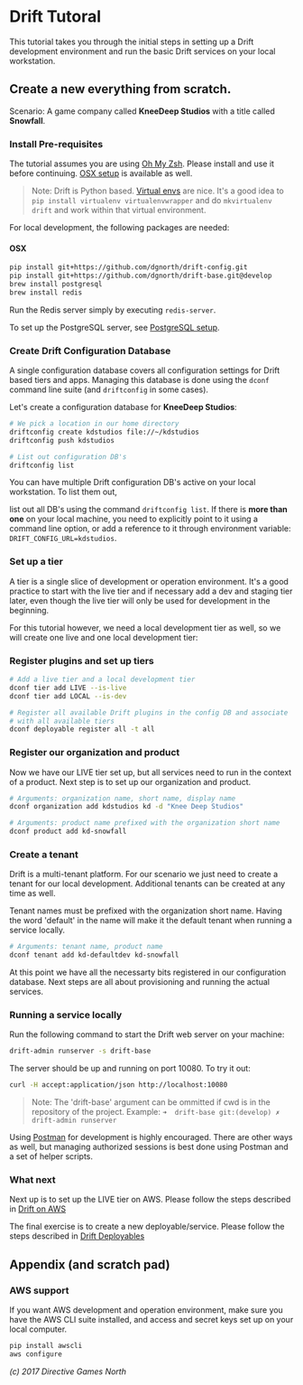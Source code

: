 # Drift Tutoral
This tutorial takes you through the initial steps in setting up a Drift development environment and run the basic Drift services on your local workstation.

## Create a new everything from scratch.
Scenario: A game company called **KneeDeep Studios** with a title called **Snowfall**.

### Install Pre-requisites

The tutorial assumes you are using [Oh My Zsh](https://github.com/robbyrussell/oh-my-zsh). Please install and use it before continuing. [OSX setup](http://sourabhbajaj.com/mac-setup/iTerm/zsh.html) is available as well.

> Note: Drift is Python based. [Virtual envs](http://docs.python-guide.org/en/latest/dev/virtualenvs/) are nice. It's a good idea to `pip install virtualenv virtualenvwrapper` and do `mkvirtualenv drift` and work within that virtual environment.

For local development, the following packages are needed:
#### OSX
```bash
pip install git+https://github.com/dgnorth/drift-config.git
pip install git+https://github.com/dgnorth/drift-base.git@develop
brew install postgresql
brew install redis
```

Run the Redis server simply by executing `redis-server`.

To set up the PostgreSQL server, see [PostgreSQL setup](postgres-setup.md).


### Create Drift Configuration Database
A single configuration database covers all configuration settings for Drift based tiers and apps. Managing this database is done using the `dconf` command line suite (and `driftconfig` in some cases).

Let's create a configuration database for **KneeDeep Studios**:

```bash
# We pick a location in our home directory
driftconfig create kdstudios file://~/kdstudios
driftconfig push kdstudios

# List out configuration DB's
driftconfig list
```

You can have multiple Drift configuration DB's active on your local workstation. To list them out,


list out all DB's using the command `driftconfig list`. If there is **more than one** on your local machine, you need to explicitly point to it using a command line option, or add a reference to it through environment variable: `DRIFT_CONFIG_URL=kdstudios`.

### Set up a tier
A tier is a single slice of development or operation environment. It's a good practice to start with the live tier and if necessary add a dev and staging tier later, even though the live tier will only be used for development in the beginning.

For this tutorial however, we need a local development tier as well, so we will create one live and one local development tier:


### Register plugins and set up tiers

```bash
# Add a live tier and a local development tier
dconf tier add LIVE --is-live
dconf tier add LOCAL --is-dev

# Register all available Drift plugins in the config DB and associate
# with all available tiers
dconf deployable register all -t all
```

### Register our organization and product
Now we have our LIVE tier set up, but all services need to run in the context of a product. Next step is to set up our organization and product.

```bash
# Arguments: organization name, short name, display name
dconf organization add kdstudios kd -d "Knee Deep Studios"

# Arguments: product name prefixed with the organization short name
dconf product add kd-snowfall
```


### Create a tenant
Drift is a multi-tenant platform. For our scenario we just need to create a tenant for our local development. Additional tenants can be created at any time as well.

Tenant names must be prefixed with the organization short name. Having the word 'default' in the name will make it the default tenant when running a service locally.

```bash
# Arguments: tenant name, product name
dconf tenant add kd-defaultdev kd-snowfall
```
At this point we have all the necessarty bits registered in our configuration database. Next steps are all about provisioning and running the actual services.

### Running a service locally
Run the following command to start the Drift web server on your machine:

```bash
drift-admin runserver -s drift-base
```

The server should be up and running on port 10080. To try it out:
```bash
curl -H accept:application/json http://localhost:10080
```

> Note: The 'drift-base' argument can be ommitted if cwd is in the repository of the project. Example: `➜  drift-base git:(develop) ✗ drift-admin runserver`

Using [Postman](https://www.getpostman.com/) for development is highly encouraged. There are other ways as well, but managing authorized sessions is best done using Postman and a set of helper scripts.

### What next
Next up is to set up the LIVE tier on AWS. Please follow the steps described in [Drift on AWS](drift-on-aws.md)

The final exercise is to create a new deployable/service. Please follow the steps described in [Drift Deployables](drift-deployables.md)


## Appendix (and scratch pad)

### AWS support
If you want AWS development and operation environment, make sure you have the AWS CLI suite installed, and access and secret keys set up on your local computer.

```bash
pip install awscli
aws configure

```


*(c) 2017 Directive Games North*